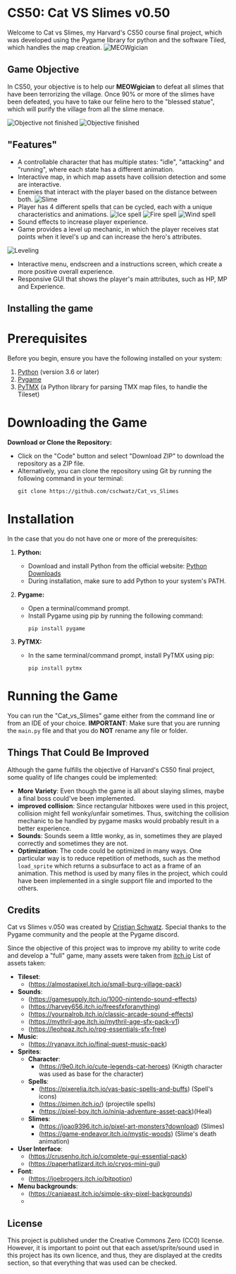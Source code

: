 # CS50: Cat VS Slimes v0.50

Welcome to Cat vs Slimes, my Harvard's CS50 course final project, which was developed using the Pygame library for python and the software Tiled, which handles the map creation.
![MEOWgician](/screenshots_gifs/cat.gif)

## Game Objective

In CS50, your objective is to help our **MEOWgician** to defeat all slimes that have been terrorizing the village. Once 90% or more of the slimes have been defeated,
you have to take our feline hero to the "blessed statue", which will purify the village from all the slime menace.

![Objective not finished](/screenshots_gifs/statue_off.gif) ![Objective finished](/screenshots_gifs/statue_on.gif)

## "Features"

- A controllable character that has multiple states: "idle", "attacking" and "running", where each state has a different animation.
- Interactive map, in which map assets have collision detection and some are interactive.
- Enemies that interact with the player based on the distance between both.
![Slime](/screenshots_gifs/slime_death.gif)
- Player has 4 different spells that can be cycled, each with a unique characteristics and animations.
![Ice spell](/screenshots_gifs/ice_spell.gif)
![Fire spell](/screenshots_gifs/fire_spell.gif)
![Wind spell](/screenshots_gifs/wind_spell.gif)
- Sound effects to increase player experience.
- Game provides a level up mechanic, in which the player receives stat points when it level's up and can increase the hero's attributes.

![Leveling](/screenshots_gifs/levelup.gif)
- Interactive menu, endscreen and a instructions screen, which create a more positive overall experience.
- Responsive GUI that shows the player's main attributes, such as HP, MP and Experience.

## Installing the game

# Prerequisites

Before you begin, ensure you have the following installed on your system:

1. [Python](https://www.python.org/downloads/) (version 3.6 or later)
2. [Pygame](https://www.pygame.org/download.shtml)
3. [PyTMX](https://github.com/bitcraft/PyTMX) (a Python library for parsing TMX map files, to handle the 
Tileset)

# Downloading the Game

**Download or Clone the Repository:**
   - Click on the "Code" button and select "Download ZIP" to download the repository as a ZIP file.
   - Alternatively, you can clone the repository using Git by running the following command in your terminal:
     ```
     git clone https://github.com/cschwatz/Cat_vs_Slimes
     ```

# Installation

In the case that you do not have one or more of the prerequisites:

1. **Python:**
   - Download and install Python from the official website: [Python Downloads](https://www.python.org/downloads/)
   - During installation, make sure to add Python to your system's PATH.
   
2. **Pygame:**
   - Open a terminal/command prompt.
   - Install Pygame using pip by running the following command:
     ```
     pip install pygame
     ```
     
3. **PyTMX:**
   - In the same terminal/command prompt, install PyTMX using pip:
     ```
     pip install pytmx
     ```

# Running the Game

You can run the "Cat_vs_Slimes" game either from the command line or from an IDE of your choice.
**IMPORTANT**: Make sure that you are running the ```main.py``` file and that you do **NOT** rename any file or folder.

## Things That Could Be Improved

Although the game fulfills the objective of Harvard's CS50 final project, some quality of life changes could be implemented:

- **More Variety**: Even though the game is all about slaying slimes, maybe a final boss could've been implemented.
- **improved collision**: Since rectangular hitboxes were used in this project, collision might fell wonky/unfair sometimes. Thus, switching the collision mechanic
to be handled by pygame masks would probably result in a better experience.
- **Sounds**: Sounds seem a little wonky, as in, sometimes they are played correctly and sometimes they are not.
- **Optimization**: The code could be  optimized in many ways. One particular way is to reduce repetition of methods, such as the method ```load_sprite``` which returns a subsurface to act as a frame of an animation. This method is used by many files in the project, which could have been implemented in a single support file and imported to the others.

## Credits

Cat vs Slimes v.050 was created by [Cristian Schwatz](https://github.com/cschwatz). Special thanks to the Pygame community and the people at the Pygame discord.

Since the objective of this project was to improve my ability to write code and develop a "full" game, many assets were taken from [itch.io](https://itch.io/game-assets/)
List of assets taken:
  - **Tileset**:
    - (https://almostapixel.itch.io/small-burg-village-pack)
  - **Sounds**:
    - (https://gamesupply.itch.io/1000-nintendo-sound-effects)
    - (https://harvey656.itch.io/freesfxforanything)
    - (https://yourpalrob.itch.io/classic-arcade-sound-effects)
    - (https://mythril-age.itch.io/mythril-age-sfx-pack-v1)
    - (https://leohpaz.itch.io/rpg-essentials-sfx-free)
  - **Music**:
    - (https://ryanavx.itch.io/final-quest-music-pack)
  - **Sprites**:
    - **Character**:
      - (https://9e0.itch.io/cute-legends-cat-heroes) (Knigth character was used as base for the character)
    - **Spells**:
      - (https://pixerelia.itch.io/vas-basic-spells-and-buffs) (Spell's icons)
      - (https://pimen.itch.io/) (projectile spells)
      - (https://pixel-boy.itch.io/ninja-adventure-asset-pack)(Heal)
    - **Slimes**:
      - (https://joao9396.itch.io/pixel-art-monsters?download) (Slimes)
      - (https://game-endeavor.itch.io/mystic-woods) (Slime's death animation)
  - **User Interface**:
      - (https://crusenho.itch.io/complete-gui-essential-pack)
      - (https://paperhatlizard.itch.io/cryos-mini-gui)
  - **Font**:
      - (https://joebrogers.itch.io/bitpotion)
  - **Menu backgrounds**:
      - (https://caniaeast.itch.io/simple-sky-pixel-backgrounds)
      - 
## License

This project is published under the Creative Commons Zero (CC0) license. However, it is important to point out that each asset/sprite/sound used in this project
has its own licence, and thus, they are displayed at the credits section, so that everything that was used can be checked.
